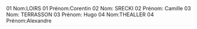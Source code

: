 ﻿01 Nom:LOIRS
01 Prénom:Corentin
02 Nom: SRECKI
02 Prénom: Camille
03 Nom: TERRASSON
03 Prénom: Hugo
04 Nom:THEALLER
04 Prénom:Alexandre
